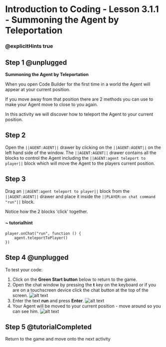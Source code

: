 # Introduction to Coding - Lesson 3.1.1 - Summoning the Agent by Teleportation

### @explicitHints true

## Step 1 @unplugged
**Summoning the Agent by Teleportation**

When you open Code Builder for the first time in a world the Agent will appear at your current position. 

If you move away from that position there are 2 methods you can use to make your Agent move to close to you again.

In this activity we will discover how to teleport the Agent to your current position.

## Step 2 
Open the ``||AGENT:AGENT||`` drawer by clicking on the ``||AGENT:AGENT||`` on the left hand side of the window.
The ``||AGENT:AGENT||`` drawer contains all the blocks to control the Agent including the ``||AGENT:agent teleport to player||`` block which will move the Agent to the players current position.

## Step 3
Drag an ``||AGENT:agent teleport to player||`` block from the ``||AGENT:AGENT||`` drawer and place it inside the ``||PLAYER:on chat command "run"||`` block.

Notice how the 2 blocks 'click' together.
#### ~ tutorialhint
```blocks
player.onChat("run", function () {
    agent.teleportToPlayer()
})
```

## Step 4 @unplugged
To test your code:
1. Click on the **Green Start button** below to return to the game.
2. Open the chat window by pressing the **t** key on the keyboard or if you are on a touchscreen device click the chat button at the top of the screen.
![alt text](https://introduction.codingcredentials.com/Lesson3/3.1.1/images/1.jpg?raw=true "Run")
3. Enter the text **run** and press **Enter**.
![alt text](https://introduction.codingcredentials.com/Lesson3/3.1.1/images/2.jpg?raw=true "Run")
4. Your Agent will be moved to your current position - move around so you can see him.
![alt text](https://introduction.codingcredentials.com/Lesson3/3.1.1/images/3.jpg?raw=true "Run")

## Step 5 @tutorialCompleted
Return to the game and move onto the next activity
